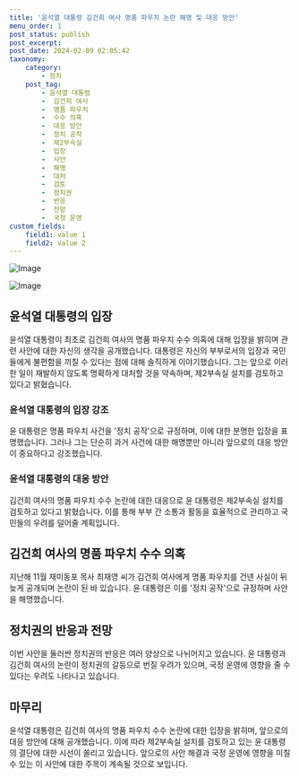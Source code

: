 ```yaml
---
title: '윤석열 대통령 김건희 여사 명품 파우치 논란 해명 및 대응 방안'
menu_order: 1
post_status: publish
post_excerpt: 
post_date: 2024-02-09 02:05:42
taxonomy:
    category:
        - 정치
    post_tag:
        - 윤석열 대통령
        -  김건희 여사
        -  명품 파우치
        -  수수 의혹
        -  대응 방안
        -  정치 공작
        -  제2부속실
        -  입장
        -  사안
        -  해명
        -  대처
        -  검토
        -  정치권
        -  반응
        -  전망
        -  국정 운영
custom_fields:
    field1: value 1
    field2: value 2
---
```


![Image](https://imgnews.pstatic.net/image/015/2024/02/08/0004946570_001_20240208144201035.jpg?type=w647)

![Image](https://imgnews.pstatic.net/image/015/2024/02/08/0004946570_002_20240208144201067.jpg?type=w647)

## 윤석열 대통령의 입장
윤석열 대통령이 최초로 김건희 여사의 명품 파우치 수수 의혹에 대해 입장을 밝히며 관련 사안에 대한 자신의 생각을 공개했습니다. 대통령은 자신의 부부로서의 입장과 국민들에게 불편함을 끼칠 수 있다는 점에 대해 솔직하게 이야기했습니다. 그는 앞으로 이러한 일이 재발하지 않도록 명확하게 대처할 것을 약속하며, 제2부속실 설치를 검토하고 있다고 밝혔습니다.
### 윤석열 대통령의 입장 강조
윤 대통령은 명품 파우치 사건을 '정치 공작'으로 규정하며, 이에 대한 분명한 입장을 표명했습니다. 그러나 그는 단순히 과거 사건에 대한 해명뿐만 아니라 앞으로의 대응 방안이 중요하다고 강조했습니다.
### 윤석열 대통령의 대응 방안
김건희 여사의 명품 파우치 수수 논란에 대한 대응으로 윤 대통령은 제2부속실 설치를 검토하고 있다고 밝혔습니다. 이를 통해 부부 간 소통과 활동을 효율적으로 관리하고 국민들의 우려를 덜어줄 계획입니다.
## 김건희 여사의 명품 파우치 수수 의혹
지난해 11월 재미동포 목사 최재영 씨가 김건희 여사에게 명품 파우치를 건넨 사실이 뒤늦게 공개되며 논란이 된 바 있습니다. 윤 대통령은 이를 '정치 공작'으로 규정하며 사안을 해명했습니다.
## 정치권의 반응과 전망
이번 사안을 둘러싼 정치권의 반응은 여러 양상으로 나뉘어지고 있습니다. 윤 대통령과 김건희 여사의 논란이 정치권의 갈등으로 번질 우려가 있으며, 국정 운영에 영향을 줄 수 있다는 우려도 나타나고 있습니다.
## 마무리
윤석열 대통령은 김건희 여사의 명품 파우치 수수 논란에 대한 입장을 밝히며, 앞으로의 대응 방안에 대해 공개했습니다. 이에 따라 제2부속실 설치를 검토하고 있는 윤 대통령의 결단에 대한 시선이 쏠리고 있습니다. 앞으로의 사안 해결과 국정 운영에 영향을 미칠 수 있는 이 사안에 대한 주목이 계속될 것으로 보입니다.
